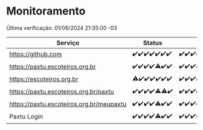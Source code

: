# Monitoramento

Última verificação: 01/06/2024 21:35:00 -03

|Serviço|Status|Últimas 24h|
|---|---|---|
|https://github.com|<span title="2024-05-26: OK=24">✔️</span><span title="2024-05-27: OK=24">✔️</span><span title="2024-05-28: OK=24">✔️</span><span title="2024-05-29: OK=24">✔️</span><span title="2024-05-30: OK=24">✔️</span><span title="2024-05-31: OK=24">✔️</span><span title="2024-06-01: OK=1">✔️</span>|<span title="31/05/2024 22:55:00 -03 : 200">✔️</span><span title="31/05/2024 23:27:00 -03 : 200">✔️</span><span title="01/06/2024 00:08:00 -03 : 200">✔️</span><span title="01/06/2024 01:08:00 -03 : 200">✔️</span><span title="01/06/2024 02:07:00 -03 : 200">✔️</span><span title="01/06/2024 03:08:00 -03 : 200">✔️</span><span title="01/06/2024 04:05:00 -03 : 200">✔️</span><span title="01/06/2024 05:08:00 -03 : 200">✔️</span><span title="01/06/2024 06:08:00 -03 : 200">✔️</span><span title="01/06/2024 07:07:00 -03 : 200">✔️</span><span title="01/06/2024 08:07:00 -03 : 200">✔️</span><span title="01/06/2024 09:11:00 -03 : 200">✔️</span><span title="01/06/2024 10:06:00 -03 : 200">✔️</span><span title="01/06/2024 11:06:00 -03 : 200">✔️</span><span title="01/06/2024 12:05:00 -03 : 200">✔️</span><span title="01/06/2024 13:07:00 -03 : 200">✔️</span><span title="01/06/2024 14:04:00 -03 : 200">✔️</span><span title="01/06/2024 15:08:00 -03 : 200">✔️</span><span title="01/06/2024 16:07:00 -03 : 200">✔️</span><span title="01/06/2024 17:06:00 -03 : 200">✔️</span><span title="01/06/2024 18:06:00 -03 : 200">✔️</span><span title="01/06/2024 19:05:00 -03 : 200">✔️</span><span title="01/06/2024 20:07:00 -03 : 200">✔️</span><span title="01/06/2024 21:35:00 -03 : 200">✔️</span>|
|https://paxtu.escoteiros.org.br|<span title="2024-05-26: OK=24">✔️</span><span title="2024-05-27: OK=24">✔️</span><span title="2024-05-28: OK=24">✔️</span><span title="2024-05-29: OK=24">✔️</span><span title="2024-05-30: OK=22, Falhas=2">⚠️</span><span title="2024-05-31: OK=24">✔️</span><span title="2024-06-01: OK=1">✔️</span>|<span title="31/05/2024 22:55:00 -03 : 200">✔️</span><span title="31/05/2024 23:27:00 -03 : 200">✔️</span><span title="01/06/2024 00:08:00 -03 : 200">✔️</span><span title="01/06/2024 01:08:00 -03 : 200">✔️</span><span title="01/06/2024 02:07:00 -03 : 200">✔️</span><span title="01/06/2024 03:08:00 -03 : 200">✔️</span><span title="01/06/2024 04:05:00 -03 : 200">✔️</span><span title="01/06/2024 05:08:00 -03 : 200">✔️</span><span title="01/06/2024 06:08:00 -03 : 200">✔️</span><span title="01/06/2024 07:07:00 -03 : 200">✔️</span><span title="01/06/2024 08:07:00 -03 : 200">✔️</span><span title="01/06/2024 09:11:00 -03 : 200">✔️</span><span title="01/06/2024 10:06:00 -03 : 200">✔️</span><span title="01/06/2024 11:06:00 -03 : 200">✔️</span><span title="01/06/2024 12:05:00 -03 : 200">✔️</span><span title="01/06/2024 13:07:00 -03 : 200">✔️</span><span title="01/06/2024 14:04:00 -03 : 200">✔️</span><span title="01/06/2024 15:08:00 -03 : 200">✔️</span><span title="01/06/2024 16:07:00 -03 : 200">✔️</span><span title="01/06/2024 17:06:00 -03 : 200">✔️</span><span title="01/06/2024 18:06:00 -03 : 200">✔️</span><span title="01/06/2024 19:05:00 -03 : 200">✔️</span><span title="01/06/2024 20:07:00 -03 : 200">✔️</span><span title="01/06/2024 21:35:00 -03 : 200">✔️</span>|
|https://escoteiros.org.br|<span title="2024-05-26: OK=23, Falhas=1">⚠️</span><span title="2024-05-27: OK=24">✔️</span><span title="2024-05-28: OK=24">✔️</span><span title="2024-05-29: OK=24">✔️</span><span title="2024-05-30: OK=24">✔️</span><span title="2024-05-31: OK=24">✔️</span><span title="2024-06-01: OK=1">✔️</span>|<span title="31/05/2024 22:55:00 -03 : 200">✔️</span><span title="31/05/2024 23:27:00 -03 : 200">✔️</span><span title="01/06/2024 00:08:00 -03 : 200">✔️</span><span title="01/06/2024 01:08:00 -03 : 200">✔️</span><span title="01/06/2024 02:07:00 -03 : 200">✔️</span><span title="01/06/2024 03:08:00 -03 : 200">✔️</span><span title="01/06/2024 04:05:00 -03 : 200">✔️</span><span title="01/06/2024 05:08:00 -03 : 200">✔️</span><span title="01/06/2024 06:08:00 -03 : 200">✔️</span><span title="01/06/2024 07:07:00 -03 : 200">✔️</span><span title="01/06/2024 08:07:00 -03 : 200">✔️</span><span title="01/06/2024 09:11:00 -03 : 200">✔️</span><span title="01/06/2024 10:06:00 -03 : 200">✔️</span><span title="01/06/2024 11:06:00 -03 : 200">✔️</span><span title="01/06/2024 12:05:00 -03 : 200">✔️</span><span title="01/06/2024 13:07:00 -03 : 200">✔️</span><span title="01/06/2024 14:04:00 -03 : 200">✔️</span><span title="01/06/2024 15:08:00 -03 : 200">✔️</span><span title="01/06/2024 16:07:00 -03 : 200">✔️</span><span title="01/06/2024 17:06:00 -03 : 200">✔️</span><span title="01/06/2024 18:06:00 -03 : 200">✔️</span><span title="01/06/2024 19:05:00 -03 : 200">✔️</span><span title="01/06/2024 20:07:00 -03 : 200">✔️</span><span title="01/06/2024 21:35:00 -03 : 200">✔️</span>|
|https://paxtu.escoteiros.org.br/paxtu|<span title="2024-05-26: OK=24">✔️</span><span title="2024-05-27: OK=24">✔️</span><span title="2024-05-28: OK=24">✔️</span><span title="2024-05-29: OK=24">✔️</span><span title="2024-05-30: OK=22, Falhas=2">⚠️</span><span title="2024-05-31: OK=23, Falhas=1">⚠️</span><span title="2024-06-01: OK=1">✔️</span>|<span title="31/05/2024 22:55:00 -03 : 200">✔️</span><span title="31/05/2024 23:27:00 -03 : 200">✔️</span><span title="01/06/2024 00:08:00 -03 : 200">✔️</span><span title="01/06/2024 01:08:00 -03 : 200">✔️</span><span title="01/06/2024 02:07:00 -03 : 200">✔️</span><span title="01/06/2024 03:08:00 -03 : 200">✔️</span><span title="01/06/2024 04:05:00 -03 : 200">✔️</span><span title="01/06/2024 05:08:00 -03 : 200">✔️</span><span title="01/06/2024 06:09:00 -03 : 200">✔️</span><span title="01/06/2024 07:07:00 -03 : 200">✔️</span><span title="01/06/2024 08:07:00 -03 : 200">✔️</span><span title="01/06/2024 09:11:00 -03 : 200">✔️</span><span title="01/06/2024 10:06:00 -03 : 200">✔️</span><span title="01/06/2024 11:06:00 -03 : 200">✔️</span><span title="01/06/2024 12:05:00 -03 : 200">✔️</span><span title="01/06/2024 13:07:00 -03 : 200">✔️</span><span title="01/06/2024 14:04:00 -03 : 200">✔️</span><span title="01/06/2024 15:08:00 -03 : 200">✔️</span><span title="01/06/2024 16:07:00 -03 : 200">✔️</span><span title="01/06/2024 17:06:00 -03 : 200">✔️</span><span title="01/06/2024 18:06:00 -03 : 200">✔️</span><span title="01/06/2024 19:05:00 -03 : 200">✔️</span><span title="01/06/2024 20:07:00 -03 : 200">✔️</span><span title="01/06/2024 21:35:00 -03 : 200">✔️</span>|
|https://paxtu.escoteiros.org.br/meupaxtu|<span title="2024-05-26: OK=24">✔️</span><span title="2024-05-27: OK=24">✔️</span><span title="2024-05-28: OK=24">✔️</span><span title="2024-05-29: OK=24">✔️</span><span title="2024-05-30: OK=22, Falhas=2">⚠️</span><span title="2024-05-31: OK=24">✔️</span><span title="2024-06-01: OK=1">✔️</span>|<span title="31/05/2024 22:55:00 -03 : 200">✔️</span><span title="31/05/2024 23:27:00 -03 : 200">✔️</span><span title="01/06/2024 00:08:00 -03 : 200">✔️</span><span title="01/06/2024 01:08:00 -03 : 200">✔️</span><span title="01/06/2024 02:07:00 -03 : 200">✔️</span><span title="01/06/2024 03:08:00 -03 : 200">✔️</span><span title="01/06/2024 04:05:00 -03 : 200">✔️</span><span title="01/06/2024 05:08:00 -03 : 200">✔️</span><span title="01/06/2024 06:09:00 -03 : 200">✔️</span><span title="01/06/2024 07:07:00 -03 : 200">✔️</span><span title="01/06/2024 08:07:00 -03 : 200">✔️</span><span title="01/06/2024 09:11:00 -03 : 200">✔️</span><span title="01/06/2024 10:06:00 -03 : 200">✔️</span><span title="01/06/2024 11:06:00 -03 : 200">✔️</span><span title="01/06/2024 12:05:00 -03 : 200">✔️</span><span title="01/06/2024 13:07:00 -03 : 200">✔️</span><span title="01/06/2024 14:04:00 -03 : 200">✔️</span><span title="01/06/2024 15:08:00 -03 : 200">✔️</span><span title="01/06/2024 16:07:00 -03 : 200">✔️</span><span title="01/06/2024 17:06:00 -03 : 200">✔️</span><span title="01/06/2024 18:06:00 -03 : 200">✔️</span><span title="01/06/2024 19:05:00 -03 : 200">✔️</span><span title="01/06/2024 20:07:00 -03 : 200">✔️</span><span title="01/06/2024 21:35:00 -03 : 200">✔️</span>|
|Paxtu Login|<span title="2024-05-26: OK=24">✔️</span><span title="2024-05-27: OK=24">✔️</span><span title="2024-05-28: OK=24">✔️</span><span title="2024-05-29: OK=24">✔️</span><span title="2024-05-30: OK=22, Falhas=2">⚠️</span><span title="2024-05-31: OK=24">✔️</span><span title="2024-06-01: OK=1">✔️</span>|<span title="31/05/2024 22:55:00 -03 : 200">✔️</span><span title="31/05/2024 23:27:00 -03 : 200">✔️</span><span title="01/06/2024 00:08:00 -03 : 200">✔️</span><span title="01/06/2024 01:08:00 -03 : 200">✔️</span><span title="01/06/2024 02:07:00 -03 : 200">✔️</span><span title="01/06/2024 03:08:00 -03 : 200">✔️</span><span title="01/06/2024 04:05:00 -03 : 200">✔️</span><span title="01/06/2024 05:08:00 -03 : 200">✔️</span><span title="01/06/2024 06:09:00 -03 : 200">✔️</span><span title="01/06/2024 07:07:00 -03 : 200">✔️</span><span title="01/06/2024 08:07:00 -03 : 200">✔️</span><span title="01/06/2024 09:11:00 -03 : 200">✔️</span><span title="01/06/2024 10:06:00 -03 : 200">✔️</span><span title="01/06/2024 11:06:00 -03 : 200">✔️</span><span title="01/06/2024 12:05:00 -03 : 200">✔️</span><span title="01/06/2024 13:07:00 -03 : 200">✔️</span><span title="01/06/2024 14:04:00 -03 : 200">✔️</span><span title="01/06/2024 15:08:00 -03 : 200">✔️</span><span title="01/06/2024 16:07:00 -03 : 200">✔️</span><span title="01/06/2024 17:06:00 -03 : 200">✔️</span><span title="01/06/2024 18:06:00 -03 : 200">✔️</span><span title="01/06/2024 19:05:00 -03 : 200">✔️</span><span title="01/06/2024 20:07:00 -03 : 200">✔️</span><span title="01/06/2024 21:35:00 -03 : 200">✔️</span>|
